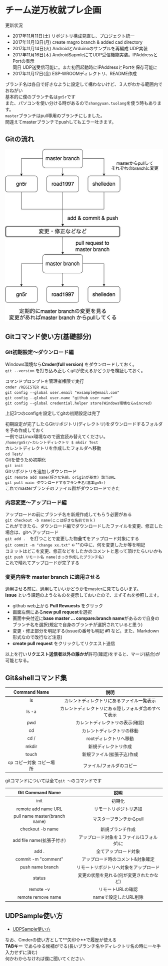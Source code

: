 # チーム逆万枚就プレ企画

更新状況
- 2017年11月11日(土) リポジトリ構成見直し、プロジェクト統一
- 2017年11月13日(月) create magro branch & added cad directory
- 2017年11月14日(火) AndroidとArduinoのサンプルを再編成 UDP実装
- 2017年11月16日(木) AndroidSapmleにてUDP受信機能実装。IPAddressとPortの表示<br>
同日 UDP送受信可能に。また初回起動時にIPAddressとPortを保存可能に
- 2017年11月17日(金) ESP-WROOMディレクトリ、README作成

ブランチ名は各自で好きなように設定して構わないけど、３人がわかる範囲内でおねがい<br>
基本的に僕のブランチ名は`gn5r`です<br>
また、パソコンを使い分ける時があるので`shangyuan.tuolang`を使う時もあります。<br>
`master`ブランチはpull専用のブランチにしました。<br>
間違えてmasterブランチでpushしてもエラー吐きます。

## Gitの流れ
<div align="center">
<img src="./img/project_image.jpg" alt="git操作イメージ">
</div>

## Gitコマンド使い方(基礎部分)

### Git初期設定〜ダウンロード編

Windows環境なら**Cmder(full version)** をダウンロードしておく。<br>
`git --version` を打ち込み正しくgitが使えるかどうかを検証しておく。<br>

コマンドプロンプトを管理者権限で実行<br>
`cmder /REGISTER ALL`<br>
`git config --global user.email "exsample@email.com"`<br>
`git config --global user.name "github user name"`<br>
`git config --global credential.helper store(Windows環境ならwincred)`<br>

上記3つのconfigを設定してgitの初期設定は完了<br>

初期設定が完了したらGitリポジトリ(ディレクトリ)をダウンロードするフォルダを予め作成しておく<br>
一例ではLinux環境なので適宜読み替えてください。<br>
`/home/gn5r/←カレントディレクトリ $ mkdir Test`<br>
カレントディレクトリを作成したフォルダへ移動<br>
`cd Test/`<br>
Gitを使うため初期化<br>
`git init`<br>
Gitリポジトリを追加しダウンロード<br>
`git remote add name(好きな名前。originが基本) 該当URL`<br>
`git pull main ダウンロードするブランチ名(基本gn5r)`<br>
これでmasterブランチのファイル群がダウンロードできた<br>

### 内容変更〜アップロード編

アップロードの前にブランチ名を新規作成してもらう必要がある<br>
`git checkout -b name(ここは好きな名前でおｋ)`<br>
これができたら、ダウンロード編でダウンロードしたファイルを変更、修正した場合は、gitへアップロード<br>
`git add .`　を打つことで変更した物**全て**をアップロード対象にする<br>
`git commit -m "change xx.txt"` ←""の中に、何を変更したか等を明記<br>
コミットはどこを変更、修正などをしたかのコメントと思って頂けたらいいかも<br>
`git push リモート名 name(さっき作成したブランチ名)`<br>
これで晴れてアップロードが完了する

### 変更内容を master branch に適用させる

適用させる前に、適用していいかどうかをmasterに見てもらいます。<br>
**issue** という課題のようなものを提示しておいたので、まずそれを参照します。<br>
- github web上から **Pull Rewuests** をクリック
- 画面左側にある**new pull request**を選択
- 画面中央付近に**base master ... compare:branch name**があるので自身のブランチ名を選択(規定で自身のブランチが選択されていると思う)
- 変更・修正部分を明記する(issueの番号も明記 **#1** など。また、Markdown形式なので改行など注意)
- **create pull request** をクリックしてリクエスト送信

以上を行い**リクエスト送信者以外の誰かが**許可(確認)をすると、マージ(結合)が可能となる。<br>

## Git&shellコマンド集

| Command Name     | 説明     |
| :------------: | :------------: |
| ls | カレントディレクトリにあるファイル一覧表示 |
| ls -a | カレントディレクトリにある隠しフォルダ含めすべて表示 |
| pwd | カレントディレクトリの表示(確認)　|
| cd | カレントディレクトリの移動 |
| cd / | rootディレクトリへ移動 |
| mkdir | 新規ディレクトリ作成 |
| touch | 新規ファイル(拡張子込)作成 |
| cp コピー対象 コピー場所 | ファイル/フォルダのコピー |

gitコマンドについては全て`git 〜`のコマンドです

| Git Command Name     | 説明     |
| :------------: | :------------: |
| init | 初期化|
| remote add name URL | リモートリポジトリ追加|
| pull name master(branch name)| マスターブランチからpull |
| checkout -b name | 新規ブランチ作成|
| add file name(拡張子付き) | アップロード対象を１ファイル(1フォルダ)に |
| add . | 全てアップロード対象 |
| commit -m "comment" | アップロード時のコメント&対象確定 |
| push name branch | リモートリポジトリへ対象をアップロード |
| status | 変更の状態を見れる(何が変更されたかなど)|
| remote -v      | リモートURLの確認 |
| remote remove name | nameで設定したURL削除 |

## UDPSample使い方

- [UDPSample使い方](./UDPSample/README.md)

なお、Cmderの使い方として**矢印⇧**で履歴が使える<br>
**TABキー** であらゆる候補がでる(長いブランチ名やディレクトリ名の時に一々手入力せずに済む)<br>
何かわからなければ僕に聞いてください.
